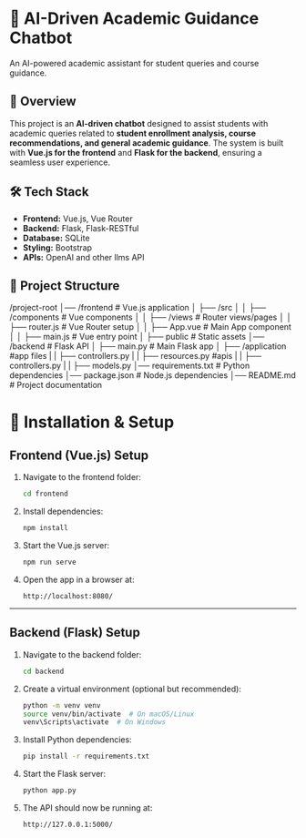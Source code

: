 # 🚀 AI-Driven Academic Guidance Chatbot  
An AI-powered academic assistant for student queries and course guidance.

## 📌 Overview  
This project is an **AI-driven chatbot** designed to assist students with academic queries related to **student enrollment analysis, course recommendations, and general academic guidance**. The system is built with **Vue.js for the frontend** and **Flask for the backend**, ensuring a seamless user experience.

## 🛠️ Tech Stack  
- **Frontend:** Vue.js, Vue Router  
- **Backend:** Flask, Flask-RESTful  
- **Database:** SQLite   
- **Styling:** Bootstrap  
- **APIs:** OpenAI and other llms API 

## 📂 Project Structure  
/project-root
│── /frontend # Vue.js application
│ ├── /src
│ │ ├── /components # Vue components
│ │ ├── /views # Router views/pages
│ │ ├── router.js # Vue Router setup
│ │ ├── App.vue # Main App component
│ │ ├── main.js # Vue entry point
│ ├── public # Static assets
│── /backend # Flask API
│ ├── main.py # Main Flask app
│ ├── /application #app files 
| | ├── controllers.py
| | ├── resources.py #apis
| | ├── controllers.py
| | ├── models.py
│── requirements.txt # Python dependencies
│── package.json # Node.js dependencies
│── README.md # Project documentation


# 🚀 Installation & Setup

## Frontend (Vue.js) Setup

1. Navigate to the frontend folder:
   ```sh
   cd frontend
   ```

2. Install dependencies:
   ```sh
   npm install
   ```

3. Start the Vue.js server:
   ```sh
   npm run serve
   ```

4. Open the app in a browser at:
   ```
   http://localhost:8080/
   ```

---

## Backend (Flask) Setup

1. Navigate to the backend folder:
   ```sh
   cd backend
   ```

2. Create a virtual environment (optional but recommended):
   ```sh
   python -m venv venv  
   source venv/bin/activate  # On macOS/Linux  
   venv\Scripts\activate  # On Windows  
   ```

3. Install Python dependencies:
   ```sh
   pip install -r requirements.txt
   ```

4. Start the Flask server:
   ```sh
   python app.py
   ```

5. The API should now be running at:
   ```
   http://127.0.0.1:5000/
   


